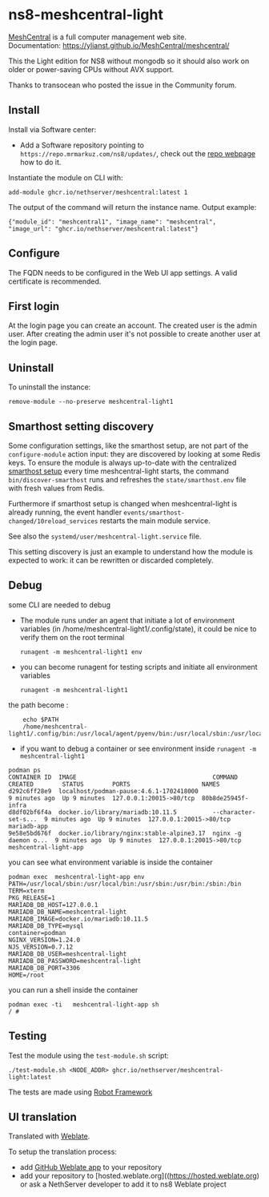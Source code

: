 # ns8-meshcentral-light

[MeshCentral](https://meshcentral.com/) is a full computer management web site. \
Documentation: https://ylianst.github.io/MeshCentral/meshcentral/

This the Light edition for NS8 without mongodb so it should also work on older or power-saving CPUs without AVX support.

Thanks to transocean who posted the issue in the Community forum. 

## Install

Install via Software center:

  - Add a Software repository pointing to `https://repo.mrmarkuz.com/ns8/updates/`, check out the [repo webpage](https://repo.mrmarkuz.com) how to do it.

Instantiate the module on CLI with:

    add-module ghcr.io/nethserver/meshcentral:latest 1

The output of the command will return the instance name.
Output example:

    {"module_id": "meshcentral1", "image_name": "meshcentral", "image_url": "ghcr.io/nethserver/meshcentral:latest"}

## Configure

The FQDN needs to be configured in the Web UI app settings. A valid certificate is recommended.

## First login

At the login page you can create an account. The created user is the admin user. After creating the admin user it's not possible to create another user at the login page.

## Uninstall

To uninstall the instance:

    remove-module --no-preserve meshcentral-light1

## Smarthost setting discovery

Some configuration settings, like the smarthost setup, are not part of the
`configure-module` action input: they are discovered by looking at some
Redis keys.  To ensure the module is always up-to-date with the
centralized [smarthost
setup](https://nethserver.github.io/ns8-core/core/smarthost/) every time
meshcentral-light starts, the command `bin/discover-smarthost` runs and refreshes
the `state/smarthost.env` file with fresh values from Redis.

Furthermore if smarthost setup is changed when meshcentral-light is already
running, the event handler `events/smarthost-changed/10reload_services`
restarts the main module service.

See also the `systemd/user/meshcentral-light.service` file.

This setting discovery is just an example to understand how the module is
expected to work: it can be rewritten or discarded completely.

## Debug

some CLI are needed to debug

- The module runs under an agent that initiate a lot of environment variables (in /home/meshcentral-light1/.config/state), it could be nice to verify them
on the root terminal

    `runagent -m meshcentral-light1 env`

- you can become runagent for testing scripts and initiate all environment variables
  
    `runagent -m meshcentral-light1`

 the path become : 
```
    echo $PATH
    /home/meshcentral-light1/.config/bin:/usr/local/agent/pyenv/bin:/usr/local/sbin:/usr/local/bin:/usr/sbin:/usr/bin:/usr/
```

- if you want to debug a container or see environment inside
 `runagent -m meshcentral-light1`
 ```
podman ps
CONTAINER ID  IMAGE                                      COMMAND               CREATED        STATUS        PORTS                    NAMES
d292c6ff28e9  localhost/podman-pause:4.6.1-1702418000                          9 minutes ago  Up 9 minutes  127.0.0.1:20015->80/tcp  80b8de25945f-infra
d8df02bf6f4a  docker.io/library/mariadb:10.11.5          --character-set-s...  9 minutes ago  Up 9 minutes  127.0.0.1:20015->80/tcp  mariadb-app
9e58e5bd676f  docker.io/library/nginx:stable-alpine3.17  nginx -g daemon o...  9 minutes ago  Up 9 minutes  127.0.0.1:20015->80/tcp  meshcentral-light-app
```

you can see what environment variable is inside the container
```
podman exec  meshcentral-light-app env
PATH=/usr/local/sbin:/usr/local/bin:/usr/sbin:/usr/bin:/sbin:/bin
TERM=xterm
PKG_RELEASE=1
MARIADB_DB_HOST=127.0.0.1
MARIADB_DB_NAME=meshcentral-light
MARIADB_IMAGE=docker.io/mariadb:10.11.5
MARIADB_DB_TYPE=mysql
container=podman
NGINX_VERSION=1.24.0
NJS_VERSION=0.7.12
MARIADB_DB_USER=meshcentral-light
MARIADB_DB_PASSWORD=meshcentral-light
MARIADB_DB_PORT=3306
HOME=/root
```

you can run a shell inside the container

```
podman exec -ti   meshcentral-light-app sh
/ # 
```
## Testing

Test the module using the `test-module.sh` script:


    ./test-module.sh <NODE_ADDR> ghcr.io/nethserver/meshcentral-light:latest

The tests are made using [Robot Framework](https://robotframework.org/)

## UI translation

Translated with [Weblate](https://hosted.weblate.org/projects/ns8/).

To setup the translation process:

- add [GitHub Weblate app](https://docs.weblate.org/en/latest/admin/continuous.html#github-setup) to your repository
- add your repository to [hosted.weblate.org]((https://hosted.weblate.org) or ask a NethServer developer to add it to ns8 Weblate project
